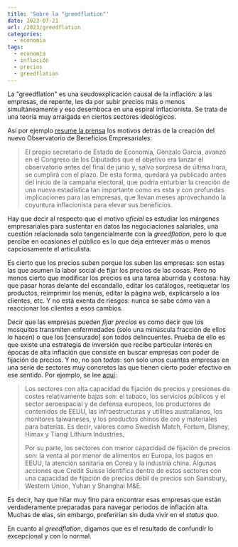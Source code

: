 ```yaml
---
title: 'Sobre la "greedflation"'
date: 2023-07-21
url: /2023/greedflation
categories:
  - economía
tags:
  - economía
  - inflación
  - precios
  - greedflation
---
```


La "greedflation" es una seudoexplicación causal de la inflación: a las empresas, de repente, les da por subir precios más o menos simultáneamente y eso desemboca en una espiral inflacionista. Se trata de una teoría muy arraigada en ciertos sectores ideológicos.

Así por ejemplo
[resume la prensa](https://www.elconfidencial.com/economia/2023-06-28/economia-banco-espana-observatorio-beneficios_3673620/)
los motivos detrás de la creación del nuevo Observatorio de Beneficios Empresariales:

> El propio secretario de Estado de Economía, Gonzalo García, avanzó en el Congreso de los Diputados que el objetivo era lanzar el observatorio antes del final de junio y, salvo sorpresa de última hora, se cumplirá con el plazo. De esta forma, quedará ya publicado antes del inicio de la campaña electoral, que podría enturbiar la creación de una nueva estadística tan importante como es esta y con profundas implicaciones para las empresas, que llevan meses aprovechando la coyuntura inflacionista para elevar sus beneficios.

Hay que decir al respecto que el motivo _oficial_ es estudiar los márgenes empresariales para sustentar en datos las negociaciones salariales, una cuestión relacionada solo tangencialmente con la _greedflation_, pero lo que percibe en ocasiones el público es lo que deja entrever más o menos capciosamente el articulista.

Es cierto que los precios suben porque los suben las empresas: son estas las que asumen la labor social de fijar los precios de las cosas. Pero no menos cierto que modificar los precios es una tarea aburrida y costosa: hay que pasar horas delante del escandallo, editar los catálogos, reetiquetar los productos, reimprimir los menús, editar la página web, explicárselo a los clientes, etc. Y no está exenta de riesgos: nunca se sabe cómo van a reaccionar los clientes a esos cambios.

Decir que las empresas pueden _fijar precios_ es como decir que los mosquitos transmiten enfermedades (solo una minúscula fracción de ellos lo hacen) o que los [censurado] son todos delincuentes. Prueba de ello es que existe una estrategia de inversión que recibe particular interés en épocas de alta inflación que consiste en buscar empresas con poder de fijación de precios. Y no, no son _todas_: son solo unos cuantas empresas en una serie de sectores muy concretos las que tienen cierto poder efectivo en ese sentido. Por ejemplo, se lee
[aquí](https://www.bolsamania.com/noticias/mercados/poder-fijacion-precios-estos-sectores-lideraran-mercado-segun-credit-suisse--7988858.html):

> Los sectores con alta capacidad de fijación de precios y presiones de costes relativamente bajas son: el tabaco, los servicios públicos y el sector aeroespacial y de defensa europeos, los productores de contenidos de EEUU, las infraestructuras y utilities australianos, los monitores taiwaneses, y los productos chinos de oro y materiales para baterías. Es decir, valores como Swedish Match, Fortum, Disney, Himax y Tianqi Lithium Industries.
>
> Por su parte, los sectores con menor capacidad de fijación de precios son: la venta al por menor de alimentos en Europa, los pagos en EEUU, la atención sanitaria en Corea y la industria china. Algunas acciones que Credit Suisse identifica dentro de estos sectores con una capacidad de fijación de precios débil de precios son Sainsbury, Western Union, Yuhan y Shanghai M&E.

Es decir, hay que hilar muy fino para encontrar esas empresas que están verdaderamente preparadas para navegar periodos de inflación alta. Muchas de elas, sin embargo, preferirían sin duda vivir en el _status quo_.

En cuanto al _greedflation_, digamos que es el resultado de confundir lo excepcional y con lo normal.